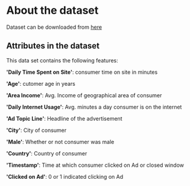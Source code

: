 # About the dataset
Dataset can be downloaded from [here](https://www.kaggle.com/fayomi/advertising)

## Attributes in the dataset

This data set contains the following features:

**'Daily Time Spent on Site'**: consumer time on site in minutes

**'Age'**: cutomer age in years

**'Area Income'**: Avg. Income of geographical area of consumer

**'Daily Internet Usage'**: Avg. minutes a day consumer is on the internet

**'Ad Topic Line'**: Headline of the advertisement

**'City'**: City of consumer

**'Male'**: Whether or not consumer was male

**'Country'**: Country of consumer

**'Timestamp'**: Time at which consumer clicked on Ad or closed window

**'Clicked on Ad'**: 0 or 1 indicated clicking on Ad

